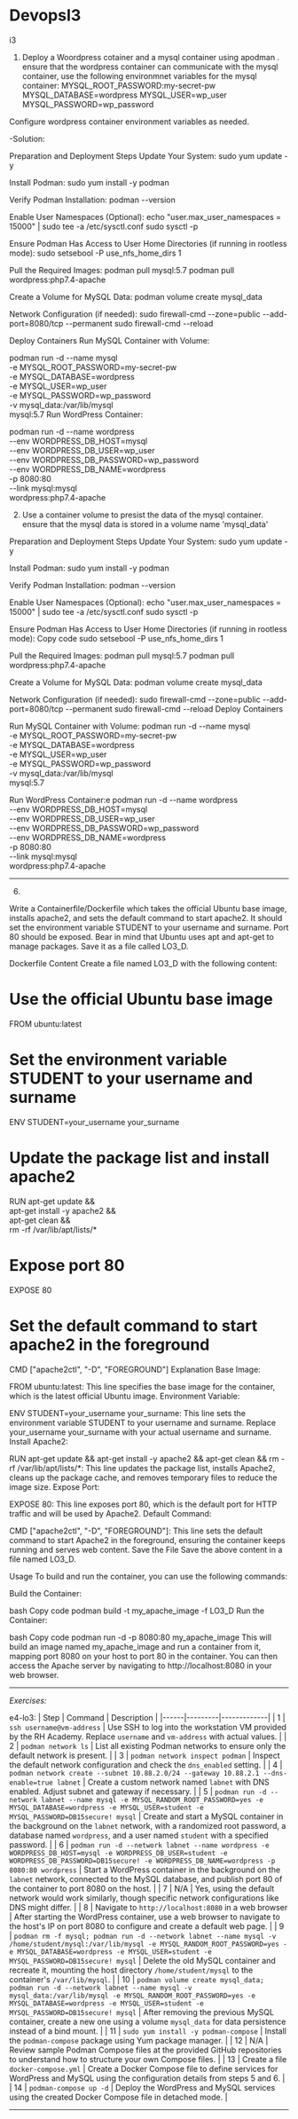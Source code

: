 # DevopsI3
i3
1. Deploy a Woordpress cotainer and a mysql container using apodman . ensure that the wordpress container can communicate with the mysql container, use the following environmnet variables for the mysql container: 
MYSQL_ROOT_PASSWORD:my-secret-pw
MYSQL_DATABASE=wordpress
MYSQL_USER=wp_user
MYSQL_PASSWORD=wp_password

Configure wordpress container environment variables as needed.

-Solution:

Preparation and Deployment Steps
Update Your System:
sudo yum update -y

Install Podman:
sudo yum install -y podman

Verify Podman Installation:
podman --version

Enable User Namespaces (Optional):
echo "user.max_user_namespaces = 15000" | sudo tee -a /etc/sysctl.conf
sudo sysctl -p

Ensure Podman Has Access to User Home Directories (if running in rootless mode):
sudo setsebool -P use_nfs_home_dirs 1

Pull the Required Images:
podman pull mysql:5.7
podman pull wordpress:php7.4-apache

Create a Volume for MySQL Data:
podman volume create mysql_data

Network Configuration (if needed):
sudo firewall-cmd --zone=public --add-port=8080/tcp --permanent
sudo firewall-cmd --reload

Deploy Containers
Run MySQL Container with Volume:

podman run -d --name mysql \
  -e MYSQL_ROOT_PASSWORD=my-secret-pw \
  -e MYSQL_DATABASE=wordpress \
  -e MYSQL_USER=wp_user \
  -e MYSQL_PASSWORD=wp_password \
  -v mysql_data:/var/lib/mysql \
  mysql:5.7
Run WordPress Container:

podman run -d --name wordpress \
  --env WORDPRESS_DB_HOST=mysql \
  --env WORDPRESS_DB_USER=wp_user \
  --env WORDPRESS_DB_PASSWORD=wp_password \
  --env WORDPRESS_DB_NAME=wordpress \
  -p 8080:80 \
  --link mysql:mysql \
  wordpress:php7.4-apache



2. Use a container volume to presist the data of the mysql container. ensure that the mysql data is stored in a volume name 'mysql_data'

Preparation and Deployment Steps
Update Your System:
sudo yum update -y

Install Podman:
sudo yum install -y podman

Verify Podman Installation:
podman --version

Enable User Namespaces (Optional):
echo "user.max_user_namespaces = 15000" | sudo tee -a /etc/sysctl.conf
sudo sysctl -p

Ensure Podman Has Access to User Home Directories (if running in rootless mode):
Copy code
sudo setsebool -P use_nfs_home_dirs 1

Pull the Required Images:
podman pull mysql:5.7
podman pull wordpress:php7.4-apache

Create a Volume for MySQL Data:
podman volume create mysql_data

Network Configuration (if needed):
sudo firewall-cmd --zone=public --add-port=8080/tcp --permanent
sudo firewall-cmd --reload
Deploy Containers

Run MySQL Container with Volume:
podman run -d --name mysql \
  -e MYSQL_ROOT_PASSWORD=my-secret-pw \
  -e MYSQL_DATABASE=wordpress \
  -e MYSQL_USER=wp_user \
  -e MYSQL_PASSWORD=wp_password \
  -v mysql_data:/var/lib/mysql \
  mysql:5.7
  
Run WordPress Container:e
podman run -d --name wordpress \
  --env WORDPRESS_DB_HOST=mysql \
  --env WORDPRESS_DB_USER=wp_user \
  --env WORDPRESS_DB_PASSWORD=wp_password \
  --env WORDPRESS_DB_NAME=wordpress \
  -p 8080:80 \
  --link mysql:mysql \
  wordpress:php7.4-apache
____________________________________________________________________________________________________________________________________________________________________________
6. 

Write a Containerfile/Dockerfile which takes the official Ubuntu base image, installs apache2, and sets the default command to start apache2. It should set the environment variable STUDENT to your username and surname. Port 80 should be exposed. Bear in mind that Ubuntu uses apt and apt-get to manage packages. Save it as a file called LO3_D.


Dockerfile Content
Create a file named LO3_D with the following content:

# Use the official Ubuntu base image
FROM ubuntu:latest

# Set the environment variable STUDENT to your username and surname
ENV STUDENT=your_username your_surname

# Update the package list and install apache2
RUN apt-get update && \
    apt-get install -y apache2 && \
    apt-get clean && \
    rm -rf /var/lib/apt/lists/*

# Expose port 80
EXPOSE 80

# Set the default command to start apache2 in the foreground
CMD ["apache2ctl", "-D", "FOREGROUND"]
Explanation
Base Image:

FROM ubuntu:latest: This line specifies the base image for the container, which is the latest official Ubuntu image.
Environment Variable:

ENV STUDENT=your_username your_surname: This line sets the environment variable STUDENT to your username and surname. Replace your_username your_surname with your actual username and surname.
Install Apache2:

RUN apt-get update && apt-get install -y apache2 && apt-get clean && rm -rf /var/lib/apt/lists/*: This line updates the package list, installs Apache2, cleans up the package cache, and removes temporary files to reduce the image size.
Expose Port:

EXPOSE 80: This line exposes port 80, which is the default port for HTTP traffic and will be used by Apache2.
Default Command:

CMD ["apache2ctl", "-D", "FOREGROUND"]: This line sets the default command to start Apache2 in the foreground, ensuring the container keeps running and serves web content.
Save the File
Save the above content in a file named LO3_D.

Usage
To build and run the container, you can use the following commands:

Build the Container:

bash
Copy code
podman build -t my_apache_image -f LO3_D
Run the Container:

bash
Copy code
podman run -d -p 8080:80 my_apache_image
This will build an image named my_apache_image and run a container from it, mapping port 8080 on your host to port 80 in the container. You can then access the Apache server by navigating to http://localhost:8080 in your web browser.

____________________________________________________________________________________________________________________________________________________________________________


*Exercises:*

e4-lo3:
| Step | Command | Description |
|------|---------|-------------|
| 1    | `ssh username@vm-address` | Use SSH to log into the workstation VM provided by the RH Academy. Replace `username` and `vm-address` with actual values. |
| 2    | `podman network ls` | List all existing Podman networks to ensure only the default network is present. |
| 3    | `podman network inspect podman` | Inspect the default network configuration and check the `dns_enabled` setting. |
| 4    | `podman network create --subnet 10.88.2.0/24 --gateway 10.88.2.1 --dns-enable=true labnet` | Create a custom network named `labnet` with DNS enabled. Adjust subnet and gateway if necessary. |
| 5    | `podman run -d --network labnet --name mysql -e MYSQL_RANDOM_ROOT_PASSWORD=yes -e MYSQL_DATABASE=wordpress -e MYSQL_USER=student -e MYSQL_PASSWORD=DB15secure! mysql` | Create and start a MySQL container in the background on the `labnet` network, with a randomized root password, a database named `wordpress`, and a user named `student` with a specified password. |
| 6    | `podman run -d --network labnet --name wordpress -e WORDPRESS_DB_HOST=mysql -e WORDPRESS_DB_USER=student -e WORDPRESS_DB_PASSWORD=DB15secure! -e WORDPRESS_DB_NAME=wordpress -p 8080:80 wordpress` | Start a WordPress container in the background on the `labnet` network, connected to the MySQL database, and publish port 80 of the container to port 8080 on the host. |
| 7    | N/A | Yes, using the default network would work similarly, though specific network configurations like DNS might differ. |
| 8    | Navigate to `http://localhost:8080` in a web browser | After starting the WordPress container, use a web browser to navigate to the host's IP on port 8080 to configure and create a default web page. |
| 9    | `podman rm -f mysql; podman run -d --network labnet --name mysql -v /home/student/mysql:/var/lib/mysql -e MYSQL_RANDOM_ROOT_PASSWORD=yes -e MYSQL_DATABASE=wordpress -e MYSQL_USER=student -e MYSQL_PASSWORD=DB15secure! mysql` | Delete the old MySQL container and recreate it, mounting the host directory `/home/student/mysql` to the container's `/var/lib/mysql`. |
| 10   | `podman volume create mysql_data; podman run -d --network labnet --name mysql -v mysql_data:/var/lib/mysql -e MYSQL_RANDOM_ROOT_PASSWORD=yes -e MYSQL_DATABASE=wordpress -e MYSQL_USER=student -e MYSQL_PASSWORD=DB15secure! mysql` | After removing the previous MySQL container, create a new one using a volume `mysql_data` for data persistence instead of a bind mount. |
| 11   | `sudo yum install -y podman-compose` | Install the `podman-compose` package using Yum package manager. |
| 12   | N/A | Review sample Podman Compose files at the provided GitHub repositories to understand how to structure your own Compose files. |
| 13   | Create a file `docker-compose.yml` | Create a Docker Compose file to define services for WordPress and MySQL using the configuration details from steps 5 and 6. |
| 14   | `podman-compose up -d` | Deploy the WordPress and MySQL services using the created Docker Compose file in detached mode. |




____________________________________________________________________________________________________________________________________________________________________________
